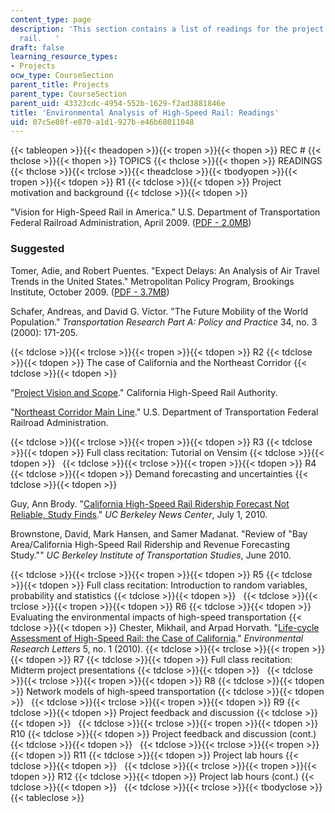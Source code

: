 ```yaml
---
content_type: page
description: 'This section contains a list of readings for the project on high-speed
  rail.   '
draft: false
learning_resource_types:
- Projects
ocw_type: CourseSection
parent_title: Projects
parent_type: CourseSection
parent_uid: 43323cdc-4954-552b-1629-f2ad3881846e
title: 'Environmental Analysis of High-Speed Rail: Readings'
uid: 07c5e80f-e070-a1d1-927b-e46b68011048
---
```

{{< tableopen >}}{{< theadopen >}}{{< tropen >}}{{< thopen >}}
REC #
{{< thclose >}}{{< thopen >}}
TOPICS
{{< thclose >}}{{< thopen >}}
READINGS
{{< thclose >}}{{< trclose >}}{{< theadclose >}}{{< tbodyopen >}}{{< tropen >}}{{< tdopen >}}
R1
{{< tdclose >}}{{< tdopen >}}
Project motivation and background
{{< tdclose >}}{{< tdopen >}}

"Vision for High-Speed Rail in America." U.S. Department of Transportation Federal Railroad Administration, April 2009. ([PDF - 2.0MB](https://web.archive.org/web/20170428001826/https://www.fra.dot.gov/Elib/Document/1468))

### Suggested

Tomer, Adie, and Robert Puentes. "Expect Delays: An Analysis of Air Travel Trends in the United States." Metropolitan Policy Program, Brookings Institute, October 2009. ([PDF - 3.7MB](https://www.brookings.edu/research/expect-delays-an-analysis-of-air-travel-trends-in-the-united-states/))

Schafer, Andreas, and David G. Victor. "The Future Mobility of the World Population." *Transportation Research Part A: Policy and Practice* 34, no. 3 (2000): 171-205.

{{< tdclose >}}{{< trclose >}}{{< tropen >}}{{< tdopen >}}
R2
{{< tdclose >}}{{< tdopen >}}
The case of California and the Northeast Corridor
{{< tdclose >}}{{< tdopen >}}

"[Project Vision and Scope](http://web.archive.org/web/20120208082350/http://cahighspeedrail.ca.gov/project_vision.aspx)." California High-Speed Rail Authority.

"[Northeast Corridor Main Line](https://web.archive.org/web/20110411221532/http://www.fra.dot.gov/rpd/passenger/643.shtml)." U.S. Department of Transportation Federal Railroad Administration.

{{< tdclose >}}{{< trclose >}}{{< tropen >}}{{< tdopen >}}
R3
{{< tdclose >}}{{< tdopen >}}
Full class recitation: Tutorial on Vensim
{{< tdclose >}}{{< tdopen >}}
 
{{< tdclose >}}{{< trclose >}}{{< tropen >}}{{< tdopen >}}
R4
{{< tdclose >}}{{< tdopen >}}
Demand forecasting and uncertainties
{{< tdclose >}}{{< tdopen >}}

Guy, Ann Brody. "[California High-Speed Rail Ridership Forecast Not Reliable, Study Finds](https://news.berkeley.edu/2010/07/01/high_speed_rail/)." *UC Berkeley News Center*, July 1, 2010.

Brownstone, David, Mark Hansen, and Samer Madanat. "Review of "Bay Area/California High-Speed Rail Ridership and Revenue Forecasting Study."" *UC Berkeley Institute of Transportation Studies*, June 2010.

{{< tdclose >}}{{< trclose >}}{{< tropen >}}{{< tdopen >}}
R5
{{< tdclose >}}{{< tdopen >}}
Full class recitation: Introduction to random variables, probability and statistics
{{< tdclose >}}{{< tdopen >}}
 
{{< tdclose >}}{{< trclose >}}{{< tropen >}}{{< tdopen >}}
R6
{{< tdclose >}}{{< tdopen >}}
Evaluating the environmental impacts of high-speed transportation
{{< tdclose >}}{{< tdopen >}}
Chester, Mikhail, and Arpad Horvath. "[Life-cycle Assessment of High-Speed Rail: the Case of California](http://dx.doi.org/10.1088/1748-9326/5/1/014003)." *Environmental Research Letters* 5, no. 1 (2010).
{{< tdclose >}}{{< trclose >}}{{< tropen >}}{{< tdopen >}}
R7
{{< tdclose >}}{{< tdopen >}}
Full class recitation: Midterm project presentations
{{< tdclose >}}{{< tdopen >}}
 
{{< tdclose >}}{{< trclose >}}{{< tropen >}}{{< tdopen >}}
R8
{{< tdclose >}}{{< tdopen >}}
Network models of high-speed transportation
{{< tdclose >}}{{< tdopen >}}
 
{{< tdclose >}}{{< trclose >}}{{< tropen >}}{{< tdopen >}}
R9
{{< tdclose >}}{{< tdopen >}}
Project feedback and discussion
{{< tdclose >}}{{< tdopen >}}
 
{{< tdclose >}}{{< trclose >}}{{< tropen >}}{{< tdopen >}}
R10
{{< tdclose >}}{{< tdopen >}}
Project feedback and discussion (cont.)
{{< tdclose >}}{{< tdopen >}}
 
{{< tdclose >}}{{< trclose >}}{{< tropen >}}{{< tdopen >}}
R11
{{< tdclose >}}{{< tdopen >}}
Project lab hours
{{< tdclose >}}{{< tdopen >}}
 
{{< tdclose >}}{{< trclose >}}{{< tropen >}}{{< tdopen >}}
R12
{{< tdclose >}}{{< tdopen >}}
Project lab hours (cont.)
{{< tdclose >}}{{< tdopen >}}
 
{{< tdclose >}}{{< trclose >}}{{< tbodyclose >}}{{< tableclose >}}